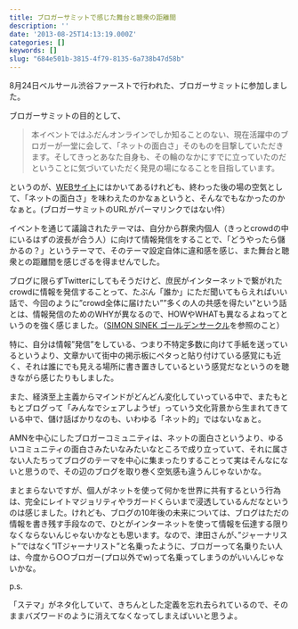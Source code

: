 ```yaml
---
title: ブロガーサミットで感じた舞台と聴衆の距離間
description: ''
date: '2013-08-25T14:13:19.000Z'
categories: []
keywords: []
slug: "684e501b-3815-4f79-8135-6a738b47d58b"
---
```

8月24日ベルサール渋谷ファーストで行われた、ブロガーサミットに参加しました。

ブロガーサミットの目的として、

> 本イベントではふだんオンラインでしか知ることのない、現在活躍中のブロガーが一堂に会して、「ネットの面白さ」そのものを目撃していただきます。そしてきっとあなた自身も、その輪のなかにすでに立っていたのだということに気づいていただく発見の場になることを目指しています。

というのが、[WEBサイト](http://agilemedia.jp/blogger/)にはかいてあるけれども、終わった後の場の空気として、「ネットの面白さ」を味わえたのかなぁというと、そんなでもなかったのかなぁと。(ブロガーサミットのURLがパーマリンクではない件）

イベントを通じて議論されたテーマは、自分から群衆内個人（きっとcrowdの中にいるはずの波長が合う人）に向けて情報発信をすることで、「どうやったら儲かるの？」というテーマで、そのテーマ設定自体に違和感を感じ、また舞台と聴衆との距離間を感じざるを得ませんでした。

ブログに限らずTwitterにしてもそうだけど、庶民がインターネットで繋がれたcrowdに情報を発信することって、たぶん「誰か」にただ聞いてもらえればいい話で、今回のように”crowd全体に届けたい””多くの人の共感を得たい”という話とは、情報発信のためのWHYが異なるので、HOWやWHATも異なるよねってというのを強く感じました。（[SIMON SINEK ゴールデンサークル](http://www.ted.com/talks/lang/ja/simon_sinek_how_great_leaders_inspire_action.html)を参照のこと）

特に、自分は情報”発信”をしている、つまり不特定多数に向けて手紙を送っているというより、文章かいて街中の掲示板にペタっと貼り付けている感覚にも近く、それは誰にでも見える場所に書き置きしているという感覚だなというのを聴きながら感じたりもしました。

また、経済至上主義からマインドがどんどん変化していっている中で、またもともとブログって「みんなでシェアしようぜ」っていう文化背景から生まれてきている中で、儲け話ばかりなのも、いわゆる「ネット的」ではないなぁと。

AMNを中心にしたブロガーコミュニティは、ネットの面白さというより、ゆるいコミュニティの面白さみたいなみたいなところで成り立っていて、それに属さない人たちってブログのテーマを中心に集まったりすることって実はそんなにないと思うので、その辺のブログを取り巻く空気感も違うんじゃないかな。

まとまらないですが、個人がネットを使って何かを世界に共有するという行為は、完全にレイトマジョリティやラガードくらいまで浸透しているんだなというのは感じました。けれども、ブログの10年後の未来については、ブログはただの情報を書き残す手段なので、ひとがインターネットを使って情報を伝達する限りなくならないんじゃないかなとも思います。なので、津田さんが、”ジャーナリスト”ではなく”ITジャーナリスト”と名乗ったように、ブロガーって名乗りたい人は、今度から○○ブロガー(プロ以外でw)って名乗ってしまうのがいいんじゃないかな。

p.s.  
  
「ステマ」がネタ化していて、きちんとした定義を忘れ去られているので、そのままバズワードのように消えてなくなってしまえばいいと思うよ。